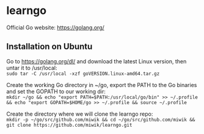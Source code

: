 # learngo
Official Go website: https://golang.org/

## Installation on Ubuntu
Go to https://golang.org/dl/ and download the latest Linux version, then untar it to /usr/local:  
```sudo tar -C /usr/local -xzf goVERSION.linux-amd64.tar.gz```  

Create the working Go directory in ~/go, export the PATH to the Go binaries and set the GOPATH to our working dir:  
```mkdir ~/go && echo "export PATH=$PATH:/usr/local/go/bin" >> ~/.profile && echo "export GOPATH=$HOME/go >> ~/.profile && source ~/.profile```  

Create the directory where we will clone the learngo repo:  
```mkdir -p ~/go/src/github.com/miwik && cd ~/go/src/github.com/miwik && git clone https://github.com/miwik/learngo.git```
